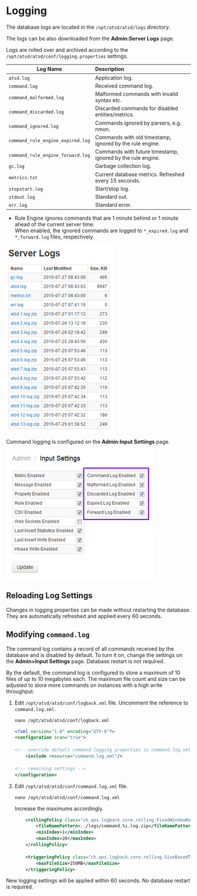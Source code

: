 # Logging

The database logs are located in the `/opt/atsd/atsd/logs` directory.

The logs can be also downloaded from the **Admin:Server Logs** page.

Logs are rolled over and archived according to the `/opt/atsd/atsd/conf/logging.properties` settings.

|**Log Name**|**Description**|
|---|:---|
|`atsd.log`|Application log.|
|`command.log`|Received command log.|
|`command_malformed.log`|Malformed commands with invalid syntax etc.| 
|`command_discarded.log`|Discarded commands for disabled entities/metrics.|
|`command_ignored.log`|Commands ignored by parsers, e.g. nmon. |
|`command_rule_engine_expired.log`|Commands with old timestamp, ignored by the rule engine.|
|`command_rule_engine_forward.log`|Commands with future timestamp, ignored by the rule engine.|
|`gc.log`|Garbage collection log.|
|`metrics.txt`|Current database metrics. Refreshed every 15 seconds.|
|`stopstart.log`|Start/stop log.|
|`stdout.log`|Standard out.|
|`err.log`|Standard error.|

* Rule Engine ignores commands that are 1 minute behind or 1 minute ahead of the current server time.<br>When enabled, the ignored commands are logged to `*_expired.log` and `*_forward.log` files, respectively.

![server logs](images/server_logs_atsd.png "server_logs_atsd")

Command logging is configured on the **Admin:Input Settings** page.

![](server-logs-command-files.png)

## Reloading Log Settings

Changes in logging properties can be made without restarting the database. They are automatically refreshed and applied every 60 seconds.

## Modifying `command.log`

The command log contains a record of all commands received by the database and is disabled by default. To turn it on, change the settings on the **Admin>Input Settings** page. Database restart is not required.

By the default, the command log is configured to store a maximum of 10 files of up to 10 megabytes each.  The maximum file count and size can be adjusted to store more commands on instances with a high write throughput.

1. Edit `/opt/atsd/atsd/conf/logback.xml` file. Uncomment the reference to `command.log.xml`.

    ```
    nano /opt/atsd/atsd/conf/logback.xml
    ```
    
    ```xml
    <?xml version="1.0" encoding="UTF-8"?>
    <configuration scan="true">
	
	<!-- override default command logging properties in command.log.xml -->
        <include resource="command.log.xml"/>
		
	<!-- remaining settings -->
    </configuration>
    ```
	
2. Edit `/opt/atsd/atsd/conf/command.log.xml` file.

    ```
    nano /opt/atsd/atsd/conf/command.log.xml
    ```
    
    Increase the maximums accordingly.
    
    ```xml
        <rollingPolicy class="ch.qos.logback.core.rolling.FixedWindowRollingPolicy">
            <fileNamePattern>../logs/command.%i.log.zip</fileNamePattern>
            <minIndex>1</minIndex>
            <maxIndex>20</maxIndex>
        </rollingPolicy>

        <triggeringPolicy class="ch.qos.logback.core.rolling.SizeBasedTriggeringPolicy">
            <maxFileSize>250MB</maxFileSize>
        </triggeringPolicy>
    ```

New logging settings will be applied within 60 seconds. No database restart is required.
